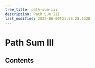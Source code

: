 ```yaml
---
tree_title: path-sum-iii
description: Path Sum III
last_modified: 2022-06-09T21:23:28.2328
---
```


# Path Sum III

## Contents
